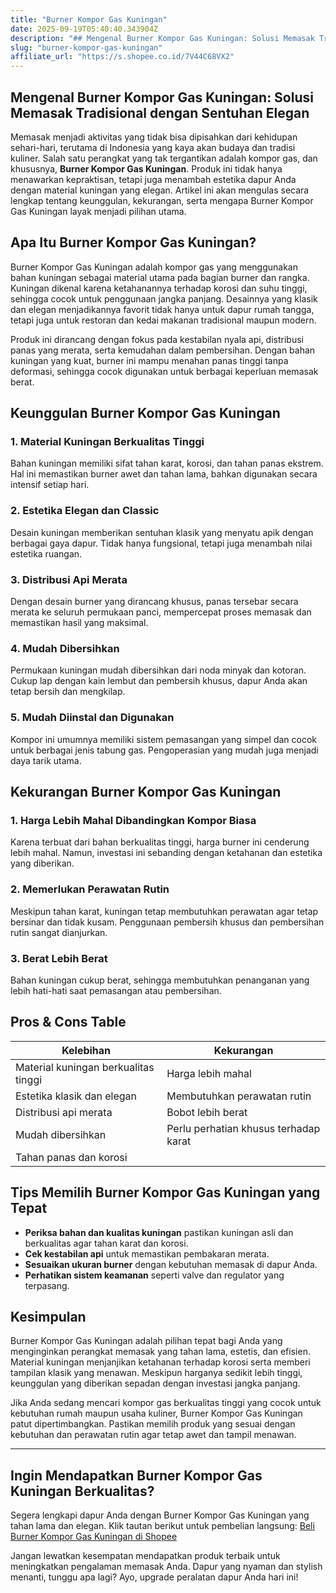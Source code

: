 ```yaml
---
title: "Burner Kompor Gas Kuningan"
date: 2025-09-19T05:40:40.343904Z
description: "## Mengenal Burner Kompor Gas Kuningan: Solusi Memasak Tradisional dengan Sentuhan Elegan..."
slug: "burner-kompor-gas-kuningan"
affiliate_url: "https://s.shopee.co.id/7V44C68VX2"
---
```

## Mengenal Burner Kompor Gas Kuningan: Solusi Memasak Tradisional dengan Sentuhan Elegan

Memasak menjadi aktivitas yang tidak bisa dipisahkan dari kehidupan sehari-hari, terutama di Indonesia yang kaya akan budaya dan tradisi kuliner. Salah satu perangkat yang tak tergantikan adalah kompor gas, dan khususnya, **Burner Kompor Gas Kuningan**. Produk ini tidak hanya menawarkan kepraktisan, tetapi juga menambah estetika dapur Anda dengan material kuningan yang elegan. Artikel ini akan mengulas secara lengkap tentang keunggulan, kekurangan, serta mengapa Burner Kompor Gas Kuningan layak menjadi pilihan utama.

## Apa Itu Burner Kompor Gas Kuningan?

Burner Kompor Gas Kuningan adalah kompor gas yang menggunakan bahan kuningan sebagai material utama pada bagian burner dan rangka. Kuningan dikenal karena ketahanannya terhadap korosi dan suhu tinggi, sehingga cocok untuk penggunaan jangka panjang. Desainnya yang klasik dan elegan menjadikannya favorit tidak hanya untuk dapur rumah tangga, tetapi juga untuk restoran dan kedai makanan tradisional maupun modern.

Produk ini dirancang dengan fokus pada kestabilan nyala api, distribusi panas yang merata, serta kemudahan dalam pembersihan. Dengan bahan kuningan yang kuat, burner ini mampu menahan panas tinggi tanpa deformasi, sehingga cocok digunakan untuk berbagai keperluan memasak berat.

## Keunggulan Burner Kompor Gas Kuningan

### 1. Material Kuningan Berkualitas Tinggi

Bahan kuningan memiliki sifat tahan karat, korosi, dan tahan panas ekstrem. Hal ini memastikan burner awet dan tahan lama, bahkan digunakan secara intensif setiap hari.

### 2. Estetika Elegan dan Classic

Desain kuningan memberikan sentuhan klasik yang menyatu apik dengan berbagai gaya dapur. Tidak hanya fungsional, tetapi juga menambah nilai estetika ruangan.

### 3. Distribusi Api Merata

Dengan desain burner yang dirancang khusus, panas tersebar secara merata ke seluruh permukaan panci, mempercepat proses memasak dan memastikan hasil yang maksimal.

### 4. Mudah Dibersihkan

Permukaan kuningan mudah dibersihkan dari noda minyak dan kotoran. Cukup lap dengan kain lembut dan pembersih khusus, dapur Anda akan tetap bersih dan mengkilap.

### 5. Mudah Diinstal dan Digunakan

Kompor ini umumnya memiliki sistem pemasangan yang simpel dan cocok untuk berbagai jenis tabung gas. Pengoperasian yang mudah juga menjadi daya tarik utama.

## Kekurangan Burner Kompor Gas Kuningan

### 1. Harga Lebih Mahal Dibandingkan Kompor Biasa

Karena terbuat dari bahan berkualitas tinggi, harga burner ini cenderung lebih mahal. Namun, investasi ini sebanding dengan ketahanan dan estetika yang diberikan.

### 2. Memerlukan Perawatan Rutin

Meskipun tahan karat, kuningan tetap membutuhkan perawatan agar tetap bersinar dan tidak kusam. Penggunaan pembersih khusus dan pembersihan rutin sangat dianjurkan.

### 3. Berat Lebih Berat

Bahan kuningan cukup berat, sehingga membutuhkan penanganan yang lebih hati-hati saat pemasangan atau pembersihan.

## Pros & Cons Table

| Kelebihan                                 | Kekurangan                                |
|--------------------------------------------|-------------------------------------------|
| Material kuningan berkualitas tinggi     | Harga lebih mahal                       |
| Estetika klasik dan elegan               | Membutuhkan perawatan rutin             |
| Distribusi api merata                     | Bobot lebih berat                       |
| Mudah dibersihkan                        | Perlu perhatian khusus terhadap karat  |
| Tahan panas dan korosi                   |                                           |

## Tips Memilih Burner Kompor Gas Kuningan yang Tepat

- **Periksa bahan dan kualitas kuningan** pastikan kuningan asli dan berkualitas agar tahan karat dan korosi.
- **Cek kestabilan api** untuk memastikan pembakaran merata.
- **Sesuaikan ukuran burner** dengan kebutuhan memasak di dapur Anda.
- **Perhatikan sistem keamanan** seperti valve dan regulator yang terpasang.

## Kesimpulan

Burner Kompor Gas Kuningan adalah pilihan tepat bagi Anda yang menginginkan perangkat memasak yang tahan lama, estetis, dan efisien. Material kuningan menjanjikan ketahanan terhadap korosi serta memberi tampilan klasik yang menawan. Meskipun harganya sedikit lebih tinggi, keunggulan yang diberikan sepadan dengan investasi jangka panjang.

Jika Anda sedang mencari kompor gas berkualitas tinggi yang cocok untuk kebutuhan rumah maupun usaha kuliner, Burner Kompor Gas Kuningan patut dipertimbangkan. Pastikan memilih produk yang sesuai dengan kebutuhan dan perawatan rutin agar tetap awet dan tampil menawan.

---

## Ingin Mendapatkan Burner Kompor Gas Kuningan Berkualitas?

Segera lengkapi dapur Anda dengan Burner Kompor Gas Kuningan yang tahan lama dan elegan. Klik tautan berikut untuk pembelian langsung: [Beli Burner Kompor Gas Kuningan di Shopee](https://s.shopee.co.id/7V44C68VX2)

Jangan lewatkan kesempatan mendapatkan produk terbaik untuk meningkatkan pengalaman memasak Anda. Dapur yang nyaman dan stylish menanti, tunggu apa lagi? Ayo, upgrade peralatan dapur Anda hari ini!